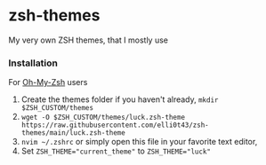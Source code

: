# zsh-themes
My very own ZSH themes, that I mostly use

### Installation 
For [Oh-My-Zsh](http://ohmyz.sh/) users 
1. Create the themes folder if you haven't already, `mkdir $ZSH_CUSTOM/themes`
2. `wget -O $ZSH_CUSTOM/themes/luck.zsh-theme https://raw.githubusercontent.com/elli0t43/zsh-themes/main/luck.zsh-theme`
3. `nvim ~/.zshrc` or simply open this file in your favorite text editor,
4. Set `ZSH_THEME="current_theme"` to `ZSH_THEME="luck"`

